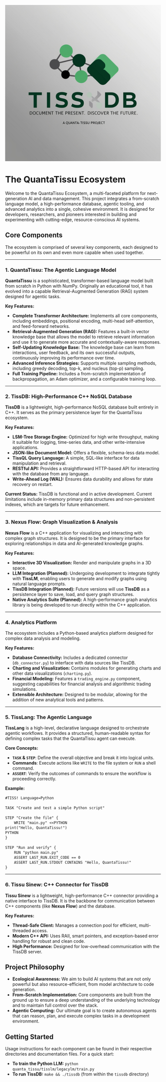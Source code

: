 ![QuantaTissu Logo](docs/images/tissdb_logo1.jpg)

# The QuantaTissu Ecosystem

Welcome to the QuantaTissu Ecosystem, a multi-faceted platform for next-generation AI and data management. This project integrates a from-scratch language model, a high-performance database, agentic tooling, and advanced analytics into a single, cohesive environment. It is designed for developers, researchers, and pioneers interested in building and experimenting with cutting-edge, resource-conscious AI systems.

## Core Components

The ecosystem is comprised of several key components, each designed to be powerful on its own and even more capable when used together.

---

### 1. QuantaTissu: The Agentic Language Model

**QuantaTissu** is a sophisticated, transformer-based language model built from scratch in Python with NumPy. Originally an educational tool, it has evolved into a capable Retrieval-Augmented Generation (RAG) system designed for agentic tasks.

**Key Features:**
*   **Complete Transformer Architecture:** Implements all core components, including embeddings, positional encoding, multi-head self-attention, and feed-forward networks.
*   **Retrieval-Augmented Generation (RAG):** Features a built-in vector knowledge base that allows the model to retrieve relevant information and use it to generate more accurate and contextually-aware responses.
*   **Self-Updating Knowledge Base:** The knowledge base can learn from interactions, user feedback, and its own successful outputs, continuously improving its performance over time.
*   **Advanced Inference Strategies:** Supports multiple sampling methods, including greedy decoding, top-k, and nucleus (top-p) sampling.
*   **Full Training Pipeline:** Includes a from-scratch implementation of backpropagation, an Adam optimizer, and a configurable training loop.

---

### 2. TissDB: High-Performance C++ NoSQL Database

**TissDB** is a lightweight, high-performance NoSQL database built entirely in C++. It serves as the primary persistence layer for the QuantaTissu ecosystem.

**Key Features:**
*   **LSM-Tree Storage Engine:** Optimized for high write throughput, making it suitable for logging, time-series data, and other write-intensive applications.
*   **JSON-like Document Model:** Offers a flexible, schema-less data model.
*   **TissQL Query Language:** A simple, SQL-like interface for data manipulation and retrieval.
*   **RESTful API:** Provides a straightforward HTTP-based API for interacting with the database from any language.
*   **Write-Ahead Log (WAL):** Ensures data durability and allows for state recovery on restart.

**Current Status:** TissDB is functional and in active development. Current limitations include in-memory primary data structures and non-persistent indexes, which are targets for future enhancement.

---

### 3. Nexus Flow: Graph Visualization & Analysis

**Nexus Flow** is a C++ application for visualizing and interacting with complex graph structures. It is designed to be the primary interface for exploring relationships in data and AI-generated knowledge graphs.

**Key Features:**
*   **Interactive 3D Visualization:** Render and manipulate graphs in a 3D space.
*   **LLM Integration (Planned):** Undergoing development to integrate tightly with **TissLM**, enabling users to generate and modify graphs using natural language prompts.
*   **TissDB Integration (Planned):** Future versions will use **TissDB** as a persistence layer to save, load, and query graph structures.
*   **Native Analytics Suite (Planned):** A high-performance graph analytics library is being developed to run directly within the C++ application.

---

### 4. Analytics Platform

The ecosystem includes a Python-based analytics platform designed for complex data analysis and modeling.

**Key Features:**
*   **Database Connectivity:** Includes a dedicated connector (`db_connector.py`) to interface with data sources like TissDB.
*   **Charting and Visualization:** Contains modules for generating charts and other data visualizations (`charting.py`).
*   **Financial Modeling:** Features a `trading_engine.py` component, suggesting capabilities for financial analysis and algorithmic trading simulations.
*   **Extensible Architecture:** Designed to be modular, allowing for the addition of new analytical tools and patterns.

---

### 5. TissLang: The Agentic Language

**TissLang** is a high-level, declarative language designed to orchestrate agentic workflows. It provides a structured, human-readable syntax for defining complex tasks that the QuantaTissu agent can execute.

**Core Concepts:**
*   **`TASK` & `STEP`**: Define the overall objective and break it into logical units.
*   **Commands**: Execute actions like `WRITE` to the file system or `RUN` a shell command.
*   **`ASSERT`**: Verify the outcomes of commands to ensure the workflow is proceeding correctly.

**Example:**
```tiss
#TISS! Language=Python

TASK "Create and test a simple Python script"

STEP "Create the file" {
    WRITE "main.py" <<PYTHON
print("Hello, QuantaTissu!")
PYTHON
}

STEP "Run and verify" {
    RUN "python main.py"
    ASSERT LAST_RUN.EXIT_CODE == 0
    ASSERT LAST_RUN.STDOUT CONTAINS "Hello, QuantaTissu!"
}
```

---

### 6. Tissu Sinew: C++ Connector for TissDB

**Tissu Sinew** is a lightweight, high-performance C++ connector providing a native interface to TissDB. It is the backbone for communication between C++ components (like **Nexus Flow**) and the database.

**Key Features:**
*   **Thread-Safe Client:** Manages a connection pool for efficient, multi-threaded access.
*   **Modern C++ API:** Uses RAII, smart pointers, and exception-based error handling for robust and clean code.
*   **High Performance:** Designed for low-overhead communication with the TissDB server.

## Project Philosophy

*   **Ecological Awareness:** We aim to build AI systems that are not only powerful but also resource-efficient, from model architecture to code generation.
*   **From-Scratch Implementation:** Core components are built from the ground up to ensure a deep understanding of the underlying technology and to maintain full control over the stack.
*   **Agentic Computing:** Our ultimate goal is to create autonomous agents that can reason, plan, and execute complex tasks in a development environment.

## Getting Started

Usage instructions for each component can be found in their respective directories and documentation files. For a quick start:

*   **To train the Python LLM:** `python quanta_tissu/tisslm/legacylm/train.py`
*   **To run TissDB:** `make && ./tissdb` (from within the `tissdb` directory)
